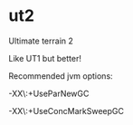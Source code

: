 ut2
======
Ultimate terrain 2

Like UT1 but better!

Recommended jvm options:

-XX\\:+UseParNewGC

-XX\\:+UseConcMarkSweepGC


